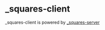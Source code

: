# _squares-client

_squares-client is powered by [_squares-server](https://github.com/DrFR0ST/_squares-server)